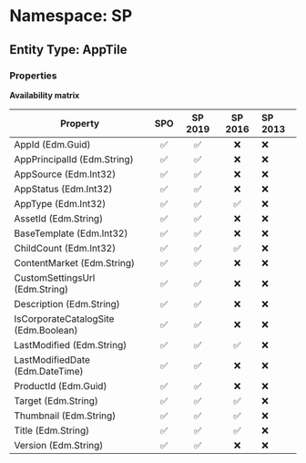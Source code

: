 # Namespace: SP

## Entity Type: AppTile

### Properties

**Availability matrix**

Property | SPO | SP 2019 | SP 2016 | SP 2013
----------|:---:|:-------:|:-------:|:-------
AppId (Edm.Guid) | ✅ | ✅ | ❌ | ❌
AppPrincipalId (Edm.String) | ✅ | ✅ | ❌ | ❌
AppSource (Edm.Int32) | ✅ | ✅ | ❌ | ❌
AppStatus (Edm.Int32) | ✅ | ✅ | ❌ | ❌
AppType (Edm.Int32) | ✅ | ✅ | ✅ | ❌
AssetId (Edm.String) | ✅ | ✅ | ❌ | ❌
BaseTemplate (Edm.Int32) | ✅ | ✅ | ❌ | ❌
ChildCount (Edm.Int32) | ✅ | ✅ | ✅ | ❌
ContentMarket (Edm.String) | ✅ | ✅ | ❌ | ❌
CustomSettingsUrl (Edm.String) | ✅ | ✅ | ❌ | ❌
Description (Edm.String) | ✅ | ✅ | ❌ | ❌
IsCorporateCatalogSite (Edm.Boolean) | ✅ | ✅ | ❌ | ❌
LastModified (Edm.String) | ✅ | ✅ | ✅ | ❌
LastModifiedDate (Edm.DateTime) | ✅ | ✅ | ❌ | ❌
ProductId (Edm.Guid) | ✅ | ✅ | ❌ | ❌
Target (Edm.String) | ✅ | ✅ | ✅ | ❌
Thumbnail (Edm.String) | ✅ | ✅ | ✅ | ❌
Title (Edm.String) | ✅ | ✅ | ✅ | ❌
Version (Edm.String) | ✅ | ✅ | ❌ | ❌